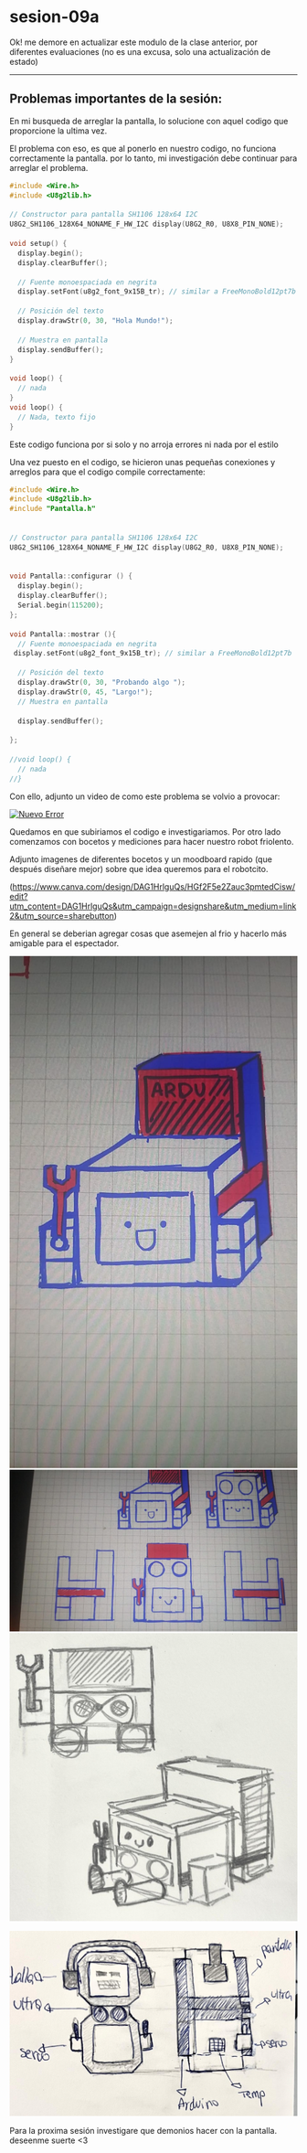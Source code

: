 # sesion-09a

Ok! me demore en actualizar este modulo de la clase anterior, por diferentes evaluaciones (no es una excusa, solo una actualización de estado)

---

## Problemas importantes de la sesión:

En mi busqueda de arreglar la pantalla, lo solucione con aquel codigo que proporcione la ultima vez.

El problema con eso, es que al ponerlo en nuestro codigo, no funciona correctamente la pantalla. por lo tanto, mi investigación debe continuar para arreglar el problema.

```cpp
#include <Wire.h>
#include <U8g2lib.h>

// Constructor para pantalla SH1106 128x64 I2C
U8G2_SH1106_128X64_NONAME_F_HW_I2C display(U8G2_R0, U8X8_PIN_NONE);

void setup() {
  display.begin();
  display.clearBuffer();

  // Fuente monoespaciada en negrita
  display.setFont(u8g2_font_9x15B_tr); // similar a FreeMonoBold12pt7b

  // Posición del texto
  display.drawStr(0, 30, "Hola Mundo!");

  // Muestra en pantalla
  display.sendBuffer();
}

void loop() {
  // nada
}
void loop() {
  // Nada, texto fijo
}
```

Este codigo funciona por si solo y no arroja errores ni nada por el estilo

Una vez puesto en el codigo, se hicieron unas pequeñas conexiones y arreglos para que el codigo compile correctamente:

```cpp
#include <Wire.h>
#include <U8g2lib.h>
#include "Pantalla.h"


// Constructor para pantalla SH1106 128x64 I2C
U8G2_SH1106_128X64_NONAME_F_HW_I2C display(U8G2_R0, U8X8_PIN_NONE);


void Pantalla::configurar () {
  display.begin();
  display.clearBuffer();
  Serial.begin(115200);
};

void Pantalla::mostrar (){ 
  // Fuente monoespaciada en negrita
 display.setFont(u8g2_font_9x15B_tr); // similar a FreeMonoBold12pt7b

  // Posición del texto
  display.drawStr(0, 30, "Probando algo ");
  display.drawStr(0, 45, "Largo!");
  // Muestra en pantalla

  display.sendBuffer();
  
};

//void loop() {
  // nada
//}
```

Con ello, adjunto un video de como este problema se volvio a provocar:

[![Nuevo Error](https://img.youtube.com/vi/IUrGIT0m7do/hqdefault.jpg)](https://youtube.com/shorts/IUrGIT0m7do)

Quedamos en que subiriamos el codigo e investigariamos. Por otro lado comenzamos con bocetos y mediciones para hacer nuestro robot friolento.

Adjunto imagenes de diferentes bocetos y un moodboard rapido (que después diseñare mejor) sobre que idea queremos para el robotcito.

(https://www.canva.com/design/DAG1HrlguQs/HGf2F5e2Zauc3pmtedCisw/edit?utm_content=DAG1HrlguQs&utm_campaign=designshare&utm_medium=link2&utm_source=sharebutton)

En general se deberian agregar cosas que asemejen al frio y hacerlo más amigable para el espectador.

![Primera versión Carla](https://raw.githubusercontent.com/Coff4/dis8645-2025-02-procesos/refs/heads/main/23-Coff4/sesion-09a/imagenes/version1.jpeg)
![Segunda versión Carla](https://raw.githubusercontent.com/Coff4/dis8645-2025-02-procesos/refs/heads/main/23-Coff4/sesion-09a/imagenes/version2.jpeg)
![Tercera versión Carla](https://raw.githubusercontent.com/Coff4/dis8645-2025-02-procesos/refs/heads/main/23-Coff4/sesion-09a/imagenes/version3.jpeg)

![Boceto de Aileen](https://raw.githubusercontent.com/Coff4/dis8645-2025-02-procesos/refs/heads/main/23-Coff4/sesion-09a/imagenes/version4.jpeg)

Para la proxima sesión investigare que demonios hacer con la pantalla. deseenme suerte <3
